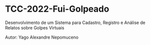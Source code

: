 # TCC-2022-Fui-Golpeado
 Desenvolvimento de um Sistema para Cadastro, Registro e Análise de Relatos sobre Golpes Virtuais

 Autor: Yago Alexandre Nepomuceno
